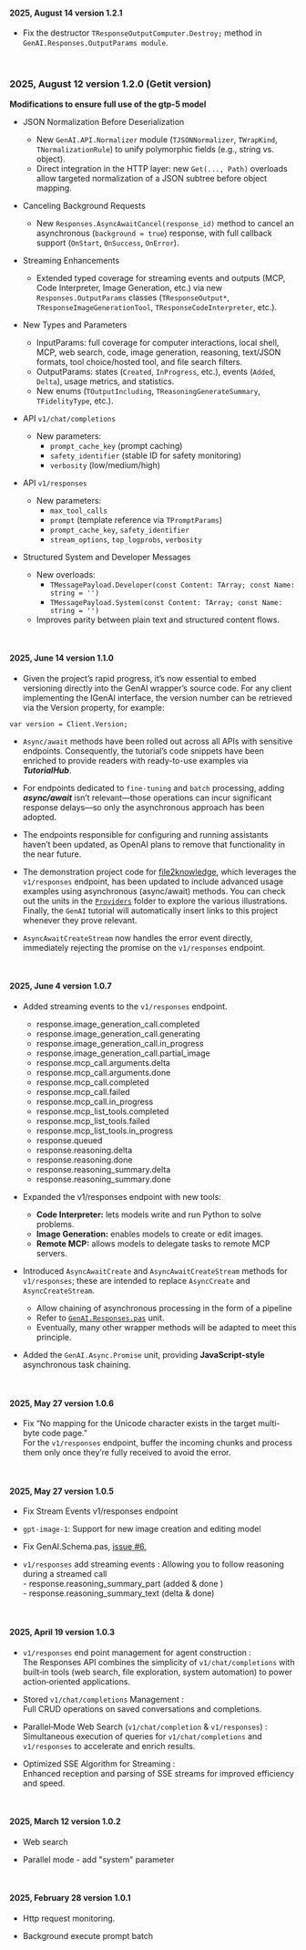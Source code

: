 #### 2025, August 14 version 1.2.1
- Fix the destructor `TResponseOutputComputer.Destroy;` method in `GenAI.Responses.OutputParams module`.

<br>

### 2025, August 12 version 1.2.0 (**Getit version**)
**Modifications to ensure full use of the gtp-5 model**

- JSON Normalization Before Deserialization
  - New `GenAI.API.Normalizer` module (`TJSONNormalizer`, `TWrapKind`, `TNormalizationRule`) to unify polymorphic fields (e.g., string vs. object).
  - Direct integration in the HTTP layer: new `Get(..., Path)` overloads allow targeted normalization of a JSON subtree before object mapping.

- Canceling Background Requests
  - New `Responses.AsyncAwaitCancel(response_id)` method to cancel an asynchronous (`background = true`) response, with full callback support (`OnStart`, `OnSuccess`, `OnError`).

- Streaming Enhancements
  - Extended typed coverage for streaming events and outputs (MCP, Code Interpreter, Image Generation, etc.) via new `Responses.OutputParams` classes (`TResponseOutput*`, `TResponseImageGenerationTool`, `TResponseCodeInterpreter`, etc.).

- New Types and Parameters
  - InputParams: full coverage for computer interactions, local shell, MCP, web search, code, image generation, reasoning, text/JSON formats, tool choice/hosted tool, and file search filters.
  - OutputParams: states (`Created`, `InProgress`, etc.), events (`Added`, `Delta`), usage metrics, and statistics.
  - New enums (`TOutputIncluding`, `TReasoningGenerateSummary`, `TFidelityType`, etc.).

- API `v1/chat/completions`
  - New parameters:
    - `prompt_cache_key` (prompt caching)
    - `safety_identifier` (stable ID for safety monitoring)
    - `verbosity` (low/medium/high)

- API `v1/responses`
  - New parameters:
    - `max_tool_calls`
    - `prompt` (template reference via `TPromptParams`)
    - `prompt_cache_key`, `safety_identifier`
    - `stream_options`, `top_logprobs`, `verbosity`

- Structured System and Developer Messages
  - New overloads:
    - `TMessagePayload.Developer(const Content: TArray; const Name: string = '')`
    - `TMessagePayload.System(const Content: TArray; const Name: string = '')`
  - Improves parity between plain text and structured content flows.

<br>

#### 2025, June 14 version 1.1.0 
- Given the project’s rapid progress, it’s now essential to embed versioning directly into the GenAI wrapper’s source code. For any client implementing the IGenAI interface, the version number can be retrieved via the Version property, for example:
```Delphi
var version = Client.Version;
```
- `Async/await` methods have been rolled out across all APIs with sensitive endpoints. Consequently, the tutorial’s code snippets have been enriched to provide readers with ready-to-use examples via ***TutorialHub***.

- For endpoints dedicated to `fine-tuning` and `batch` processing, adding ***async/await*** isn’t relevant—those operations can incur significant response delays—so only the asynchronous approach has been adopted.

- The endpoints responsible for configuring and running assistants haven’t been updated, as OpenAI plans to remove that functionality in the near future.

- The demonstration project code for [file2knowledge](https://github.com/MaxiDonkey/file2knowledge), which leverages the `v1/responses` endpoint, has been updated to include advanced usage examples using asynchronous (async/await) methods. You can check out the units in the [`Providers`](https://github.com/MaxiDonkey/file2knowledge/tree/main/providers) folder to explore the various illustrations. Finally, the `GenAI` tutorial will automatically insert links to this project whenever they prove relevant.

- `AsyncAwaitCreateStream` now handles the error event directly, immediately rejecting the promise on the `v1/responses` endpoint. 

<br>

#### 2025, June 4 version 1.0.7 
- Added streaming events to the `v1/responses` endpoint.
    - response.image_generation_call.completed
    - response.image_generation_call.generating
    - response.image_generation_call.in_progress
    - response.image_generation_call.partial_image
    - response.mcp_call.arguments.delta
    - response.mcp_call.arguments.done
    - response.mcp_call.completed
    - response.mcp_call.failed
    - response.mcp_call.in_progress
    - response.mcp_list_tools.completed
    - response.mcp_list_tools.failed
    - response.mcp_list_tools.in_progress
    - response.queued
    - response.reasoning.delta
    - response.reasoning.done
    - response.reasoning_summary.delta
    - response.reasoning_summary.done

- Expanded the v1/responses endpoint with new tools:
   - **Code Interpreter:** lets models write and run Python to solve problems.
   - **Image Generation:** enables models to create or edit images.
   - **Remote MCP:** allows models to delegate tasks to remote MCP servers.

- Introduced `AsyncAwaitCreate` and `AsyncAwaitCreateStream` methods for `v1/responses`; these are intended to replace `AsyncCreate` and `AsyncCreateStream`. 
    - Allow chaining of asynchronous processing in the form of a pipeline
    - Refer to [`GenAI.Responses.pas`](https://github.com/MaxiDonkey/DelphiGenAI/blob/main/source/GenAI.Responses.pas) unit.
    - Eventually, many other wrapper methods will be adapted to meet this principle.

- Added the `GenAI.Async.Promise` unit, providing **JavaScript-style** asynchronous task chaining.

<br>

#### 2025, May 27 version 1.0.6
- Fix “No mapping for the Unicode character exists in the target multi-byte code page.” <br > 
For the `v1/responses` endpoint, buffer the incoming chunks and process them only once they’re fully received to avoid the error. 

<br>

#### 2025, May 27 version 1.0.5
- Fix Stream Events v1/responses endpoint

- `gpt-image-1`: Support for new image creation and editing model

- Fix GenAI.Schema.pas, [issue #6.](https://github.com/MaxiDonkey/DelphiGenAI/issues/6)

- `v1/responses` add streaming events : Allowing you to follow reasoning during a streamed call <br>
      - response.reasoning_summary_part (added & done )  <br>
      - response.reasoning_summary_text (delta & done)  <br>

<br>

#### 2025, April 19 version 1.0.3
- `v1/responses` end point management for agent construction : <br>
 The Responses API combines the simplicity of `v1/chat/completions` with built‑in tools (web search, file exploration, system automation) to power action‑oriented applications.

- Stored `v1/chat/completions` Management : <br>
  Full CRUD operations on saved conversations and completions.

- Parallel‑Mode Web Search (`v1/chat/completion` & `v1/responses`) : <br> 
  Simultaneous execution of queries for `v1/chat/completions` and `v1/responses` to accelerate and enrich results.

- Optimized SSE Algorithm for Streaming : <br>
  Enhanced reception and parsing of SSE streams for improved efficiency and speed.

<br>

#### 2025, March 12 version 1.0.2
- Web search 

- Parallel mode - add "system" parameter

<br>

#### 2025, February 28 version 1.0.1
- Http request monitoring.

- Background execute prompt batch 